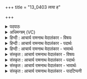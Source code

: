 +++
title = "13_0403 त्वया ह"

+++
<details><summary>पदपाठः</summary>

त्व꣡या꣢꣯। ह꣣। स्वित्। युजा꣢। व꣣य꣢म्। प्र꣡ति꣢꣯। श्व꣣स꣡न्त꣢म्। वृ꣣षभ। ब्रुवीमहि। सँस्थे꣢। स꣣म्। स्थे꣢। ज꣡न꣢꣯स्य। गो꣡म꣢꣯तः। ४०३।
</details>

<details><summary>अधिमन्त्रम् (VC)</summary>

- इन्द्रः
- सौभरि: काण्व:
- ककुप्
- ऋषभः
- ऐन्द्रं काण्डम्
</details>

<details><summary>हिन्दी : आचार्य रामनाथ वेदालंकार - विषयः</summary>

अगले मन्त्र में यह वर्णित है कि इन्द्र को सहायक पाकर हम क्या करें।
</details>

<details><summary>हिन्दी : आचार्य रामनाथ वेदालंकार - पदार्थः</summary>

पदार्थान्वय -  हे (वृषभ) मनोरथों को पूर्ण करनेवाले परमात्मन् ! (गोमतः जनस्य) ज्ञान-किरणों अथवा अध्यात्म-किरणों से युक्त आत्मा के (संस्थे) उपासना-यज्ञ में अथवा देवासुरसंग्राम में (श्वसन्तम्) हमारी हिंसा करने के लिए तैयार व्याधि, स्त्यान, संशय, प्रमाद, आलस्य आदि तथा दुःख, दौर्मनस्य आदि विघ्न-समूह का (त्वया ह स्वित्) तुझ ही (युजा) सहायक के द्वारा, हम (प्रति ब्रुवीमहि) प्रतिकार करें ॥ राज-प्रजा पक्ष में भी योजना करनी चाहिए। गोपालक प्रजाजनों की गौओं को चुराने का यदि कोई प्रयत्न करे, तो राजकीय सहायता से युद्ध में उसका प्रतिकार करना उचित है ॥५॥ इस मन्त्र में श्लेषालङ्कार है ॥५॥
</details>

<details><summary>हिन्दी : आचार्य रामनाथ वेदालंकार - भावार्थः</summary>

भावार्थ -  अध्यात्म-प्रकाश से युक्त आत्मा को जो पुनः मोहान्धकार में डालना चाहते हैं, उनका परमेश्वर की सहायता से बलपूर्वक प्रतिरोध करना चाहिए। इसी प्रकार गो-सेवकों की गायों का वध करने की जो चेष्टा करते हैं, उन पर राजदण्ड और प्रजादण्ड गिराना चाहिए ॥५॥
</details>

<details><summary>संस्कृत : आचार्य रामनाथ वेदालंकार - विषयः</summary>

अथेन्द्रं सहायं लब्ध्वा वयं किं कुर्यामेत्याह।
</details>

<details><summary>संस्कृत : आचार्य रामनाथ वेदालंकार - पदार्थः</summary>

पदार्थान्वय -  हे (वृषभ) कामवर्षिन् परमात्मन् ! (गोमतः जनस्य) ज्ञानकिरणैः अध्यात्मकिरणैर्वा युक्तस्य जीवात्मनः (संस्थे२) उपासनायज्ञे देवासुरसंग्रामे वा। संतिष्ठन्ते हविष्प्रदानाय जना यत्र स संस्थो यज्ञः, यद्वा संतिष्ठन्ते जनाः परस्परं प्रहरणाय यत्र स संस्थः संग्रामः। (श्वसन्तम्) जिघांसन्तं व्याधिस्त्यानसंशयप्रमादालस्यादिकं दुःखदौर्मनस्यादिकं च विघ्नसमूहम्। श्वसितिः हन्तिकर्मा। निघं० २।१९। (त्वया ह स्वित्) त्वयैव खलु (युजा) सहायेन (वयम्) त्वदुपासकाः (प्रति ब्रुवीमहि) प्रत्युत्तरं दद्याम, प्रतिकुर्याम इत्यर्थः ॥ राजप्रजापक्षेऽपि योजनीयम्। गोमतः प्रजाजनस्य गा अपहर्तुं यदि कश्चित् प्रयतते तर्हि राजसाहाय्येन युद्धे तत्प्रतीकारो विधेयः ॥५॥ अत्र श्लेषालङ्कारः ॥५॥
</details>

<details><summary>संस्कृत : आचार्य रामनाथ वेदालंकार - भावार्थः</summary>

भावार्थ -  अध्यात्मप्रकाशयुक्तमात्मानं ये पुनर्मोहान्धकारे पातयितुमुद्युञ्जते ते परमेश्वरस्य साहाय्येन बलात् प्रतिरोद्धव्याः, तथैव गोसेवकानां गा हन्तुं ये चेष्टन्ते तेषामुपरि राजदण्डः प्रजादण्डश्च पातनीयः ॥५॥
</details>

<details><summary>संस्कृत : आचार्य रामनाथ वेदालंकार - पादटिप्पनी</summary>

टिप्पनी -   १. ८।२१।११। २. संतिष्ठन्ते यत्र योद्धारः स संस्थः संग्रामः, तस्मिन्। जनस्य गोमतः गोषु ह्रियमाणासु चोरैः सह यः संग्रामः तस्मिन् कृते हन्याम इत्यर्थः—इति वि०। संस्थे संस्थाने युद्धे इत्यर्थः—इति भ०। संस्थे स्थाने युद्धे—इति सा०।
</details>